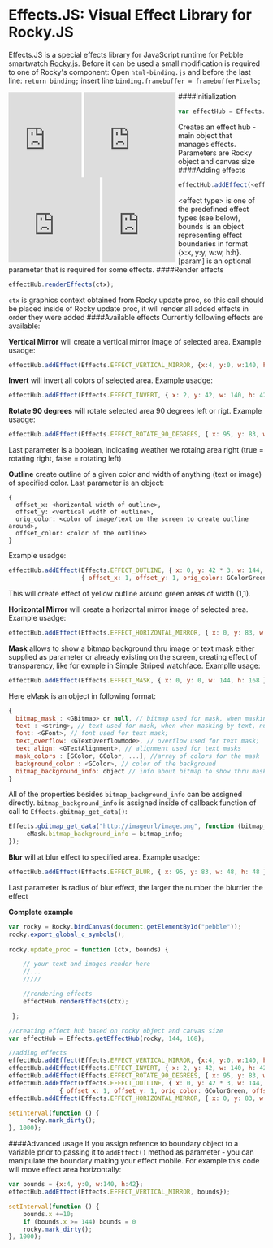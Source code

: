 # Effects.JS: Visual Effect Library for Rocky.JS

Effects.JS is a special effects library for JavaScript runtime for Pebble smartwatch [Rocky.js](https://github.com/pebble/rockyjs). Before it can be used a small modification is required to one of Rocky's component: Open <code>html-binding.js</code> and before the last line:
`return binding;` insert line `binding.framebuffer = framebufferPixels;`

<iframe src="http://codecorner.galanter.net/pebble/rockyjs/fireplacejs/fireplacejs.html" width="144" height="168" frameBorder="0" style="overflow:hidden;padding-right:5px;marging:0;float:left" scrolling="no" ></iframe>

<iframe src="http://codecorner.galanter.net/pebble/rockyjs/simplestripedjs/simplestripedjs.html" width="180" height="168" frameBorder="0" style="overflow:hidden;padding-right:5px;marging:0;float:left" scrolling="no" ></iframe>

<iframe src="http://codecorner.galanter.net/pebble/rockyjs/vortexjs/vortexjs.html" width="180" height="168" frameBorder="0" style="overflow:hidden;padding-right:5px;marging:0;float:left" scrolling="no" ></iframe>

<iframe src="http://codecorner.galanter.net/pebble/rockyjs/brickneonjs/brickneonjs.html" width="144" height="168" frameBorder="0" style="overflow:hidden;padding-right:5px;marging:0;float:left" scrolling="no" ></iframe>

####Initialization
````javascript
var effectHub = Effects.getEffectHub(rocky, 144, 168);
````
Creates an effect hub - main object that manages effects. Parameters are Rocky object and canvas size
####Adding effects
````javascript
effectHub.addEffect(<effect type>, bounds, [param]);
````
&lt;effect type&gt; is one of the predefined effect types (see below), bounds is an object representing effect boundaries in format {x:x, y:y, w:w, h:h}. [param] is an optional parameter that is required for some effects.
####Render effects
````javascript
effectHub.renderEffects(ctx);
````
`ctx` is graphics context obtained from Rocky update proc, so this call should be placed inside of Rocky update proc, it will render all added effects in order they were added
####Available effects
Currently following effects are available:

**Vertical Mirror** will create a vertical mirror image of selected area. Example usadge:
````javascript
effectHub.addEffect(Effects.EFFECT_VERTICAL_MIRROR, {x:4, y:0, w:140, h:42});
````
**Invert** will invert all colors of selected area. Example usadge:
````javascript
effectHub.addEffect(Effects.EFFECT_INVERT, { x: 2, y: 42, w: 140, h: 42 });
````
**Rotate 90 degrees** will rotate selected area 90 degrees left or rigt. Example usadge:
````javascript
effectHub.addEffect(Effects.EFFECT_ROTATE_90_DEGREES, { x: 95, y: 83, w: 48, h: 48 }, false);
````
Last parameter is a boolean, indicating weather we rotaing area right (true = rotating right, false = rotating left)

**Outline** create outline of a given color and width of anything (text or image) of specified color. Last parameter is an object:
````
{ 
  offset_x: <horizontal width of outline>, 
  offset_y: <vertical width of outline>, 
  orig_color: <color of image/text on the screen to create outline around>, 
  offset_color: <color of the outline> 
}
````
Example usadge:
````javascript
effectHub.addEffect(Effects.EFFECT_OUTLINE, { x: 0, y: 42 * 3, w: 144, h: 42 }, 
                    { offset_x: 1, offset_y: 1, orig_color: GColorGreen, offset_color: GColorYellow });
````
This will create effect of yellow outline around green areas of width (1,1).

**Horizontal Mirror** will create a horizontal mirror image of selected area. Example usadge:
````javascript
effectHub.addEffect(Effects.EFFECT_HORIZONTAL_MIRROR, { x: 0, y: 83, w: 144-48, h: 48 });
````
**Mask** allows to show a bitmap background thru image or text mask either supplied as parameter or already existing on the screen, creating effect of transparency, like for exmple in [Simple Striped](http://apps.getpebble.com/en_US/application/552b12499c306b05a000008e) watchface. Examplle usage:
````javascript
effectHub.addEffect(Effects.EFFECT_MASK, { x: 0, y: 0, w: 144, h: 168 }, eMask);
````
Here eMask is an object in following format:
````javascript
{
  bitmap_mask : <GBitmap> or null, // bitmap used for mask, when masking by bitmap, null otherwise
  text : <string>, // text used for mask, when when masking by text, null otherwise
  font: <GFont>, // font used for text mask;
  text_overflow: <GTextOverflowMode>, // overflow used for text mask;
  text_align: <GTextAlignment>, // alignment used for text masks
  mask_colors : [GColor, GColor, ...], //array of colors for the mask
  background_color : <GColor>, // color of the background
  bitmap_background_info: object // info about bitmap to show thru mask { bitmap_data, bitmap_w, bitmap_h}
}  
````
All of the properties besides `bitmap_background_info` can be assigned directly. `bitmap_background_info` is assigned inside of callback function of call to `Effects.gbitmap_get_data()`:
````JavaScript
Effects.gbitmap_get_data("http://imageurl/image.png", function (bitmap_info) {
     eMask.bitmap_background_info = bitmap_info;
});
````
**Blur** will at blur effect to specified area. Example usadge:
````javascript
effectHub.addEffect(Effects.EFFECT_BLUR, { x: 95, y: 83, w: 48, h: 48 }, 1);
````
Last parameter is radius of blur effect, the larger the number the blurrier the effect

**Complete example**
````javascript
var rocky = Rocky.bindCanvas(document.getElementById("pebble"));
rocky.export_global_c_symbols();
 
rocky.update_proc = function (ctx, bounds) {

    // your text and images render here
    //...
    /////

    //rendering effects
    effectHub.renderEffects(ctx);

 };

//creating effect hub based on rocky object and canvas size 
var effectHub = Effects.getEffectHub(rocky, 144, 168);

//adding effects
effectHub.addEffect(Effects.EFFECT_VERTICAL_MIRROR, {x:4, y:0, w:140, h:42});
effectHub.addEffect(Effects.EFFECT_INVERT, { x: 2, y: 42, w: 140, h: 42 });
effectHub.addEffect(Effects.EFFECT_ROTATE_90_DEGREES, { x: 95, y: 83, w: 48, h: 48 }, false);
effectHub.addEffect(Effects.EFFECT_OUTLINE, { x: 0, y: 42 * 3, w: 144, h: 42 }, 
              { offset_x: 1, offset_y: 1, orig_color: GColorGreen, offset_color: GColorYellow });
effectHub.addEffect(Effects.EFFECT_HORIZONTAL_MIRROR, { x: 0, y: 83, w: 144-48, h: 48 });

setInterval(function () {
     rocky.mark_dirty();
}, 1000);
````

####Advanced usage
If you assign refrence to boundary object to a variable prior to passing it to <code>addEffect()</code> method as parameter - you can manipulate the boundary making your effect mobile. For example this code will move effect area horizontally:
````javascript
var bounds = {x:4, y:0, w:140, h:42};
effectHub.addEffect(Effects.EFFECT_VERTICAL_MIRROR, bounds});

setInterval(function () {
    bounds.x +=10;
    if (bounds.x >= 144) bounds = 0
    rocky.mark_dirty();
}, 1000);
````
